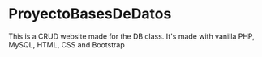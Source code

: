 # ProyectoBasesDeDatos
This is a CRUD website made for the DB class. It's made with vanilla PHP, MySQL, HTML, CSS and Bootstrap
